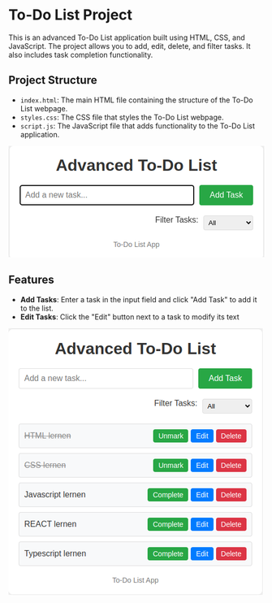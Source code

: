 # To-Do List Project

This is an advanced To-Do List application built using HTML, CSS, and JavaScript.
The project allows you to add, edit, delete, and filter tasks. It also includes task completion functionality.

## Project Structure

- `index.html`: The main HTML file containing the structure of the To-Do List webpage.
- `styles.css`: The CSS file that styles the To-Do List webpage.
- `script.js`: The JavaScript file that adds functionality to the To-Do List application.

![ToDo-List-project screenshot](To-do-list1.png)

## Features

- **Add Tasks**: Enter a task in the input field and click "Add Task" to add it to the list.
- **Edit Tasks**: Click the "Edit" button next to a task to modify its text

![ToDo-List-project screenshot](To-do-list2.png)
